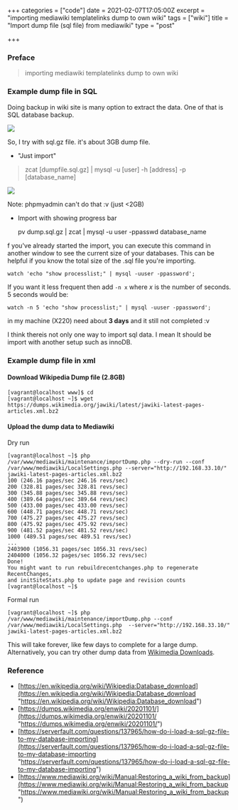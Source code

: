 +++
categories = ["code"]
date = 2021-02-07T17:05:00Z
excerpt = "importing mediawiki templatelinks dump to own wiki"
tags = ["wiki"]
title = "Import dump file (sql file) from mediawiki"
type = "post"

+++
### Preface

> importing mediawiki templatelinks dump to own wiki

### Example dump file in SQL

Doing backup in wiki site is many option to extract the data. One of that is SQL database backup.

![](https://res.cloudinary.com/bimagv/image/upload/v1612859527/2021-02/123/Screen_2021-02-09_15-31-25X_meeknq.png)

So, I try with sql.gz file. it's about 3GB dump file.

* "Just import"

> zcat \[dumpfile.sql.gz\] | mysql -u \[user\] -h \[address\] -p \[database_name\]

![](https://res.cloudinary.com/bimagv/image/upload/v1613146520/2021-02/123/Screen_2021-02-12_06-27_eddinw.png)

Note: phpmyadmin can't do that :v (just <2GB)

*  Import with showing progress bar

    pv dump.sql.gz | zcat | mysql -u user -ppasswd database_name

f you've already started the import, you can execute this command in another window to see the current size of your databases. This can be helpful if you know the total size of the .sql file you're importing.

    watch 'echo "show processlist;" | mysql -uuser -ppassword';

If you want it less frequent then add `-n x` where _x_ is the number of seconds. 5 seconds would be:

    watch -n 5 'echo "show processlist;" | mysql -uuser -ppassword';

in my machine (X220) need about **3 days** and it still not completed :v

I think thereis not only one way to import sql data. I mean It should be import with another setup such as innoDB.

### Example dump file in xml

#### Download Wikipedia Dump file (2.8GB)

    [vagrant@localhost www]$ cd
    [vagrant@localhost ~]$ wget https://dumps.wikimedia.org/jawiki/latest/jawiki-latest-pages-articles.xml.bz2

#### Upload the dump data to Mediawiki

Dry run

    [vagrant@localhost ~]$ php /var/www/mediawiki/maintenance/importDump.php --dry-run --conf /var/www/mediawiki/LocalSettings.php --server="http://192.168.33.10/" jawiki-latest-pages-articles.xml.bz2
    100 (246.16 pages/sec 246.16 revs/sec)
    200 (328.81 pages/sec 328.81 revs/sec)
    300 (345.88 pages/sec 345.88 revs/sec)
    400 (389.64 pages/sec 389.64 revs/sec)
    500 (433.00 pages/sec 433.00 revs/sec)
    600 (448.71 pages/sec 448.71 revs/sec)
    700 (475.27 pages/sec 475.27 revs/sec)
    800 (475.92 pages/sec 475.92 revs/sec)
    900 (481.52 pages/sec 481.52 revs/sec)
    1000 (489.51 pages/sec 489.51 revs/sec)
    ...
    2403900 (1056.31 pages/sec 1056.31 revs/sec)
    2404000 (1056.32 pages/sec 1056.32 revs/sec)
    Done!
    You might want to run rebuildrecentchanges.php to regenerate RecentChanges,
    and initSiteStats.php to update page and revision counts
    [vagrant@localhost ~]$ 

Formal run

    [vagrant@localhost ~]$ php /var/www/mediawiki/maintenance/importDump.php --conf /var/www/mediawiki/LocalSettings.php  --server="http://192.168.33.10/" jawiki-latest-pages-articles.xml.bz2 

This will take forever, like few days to complete for a large dump. Alternatively, you can try other dump data from [Wikimedia Downloads](https://dumps.wikimedia.org/backup-index.html).

### Reference

* [https://en.wikipedia.org/wiki/Wikipedia:Database_download](https://en.wikipedia.org/wiki/Wikipedia:Database_download "https://en.wikipedia.org/wiki/Wikipedia:Database_download")
* [https://dumps.wikimedia.org/enwiki/20201101/](https://dumps.wikimedia.org/enwiki/20201101/ "https://dumps.wikimedia.org/enwiki/20201101/")
* [https://serverfault.com/questions/137965/how-do-i-load-a-sql-gz-file-to-my-database-importing](https://serverfault.com/questions/137965/how-do-i-load-a-sql-gz-file-to-my-database-importing "https://serverfault.com/questions/137965/how-do-i-load-a-sql-gz-file-to-my-database-importing")
* [https://www.mediawiki.org/wiki/Manual:Restoring_a_wiki_from_backup](https://www.mediawiki.org/wiki/Manual:Restoring_a_wiki_from_backup "https://www.mediawiki.org/wiki/Manual:Restoring_a_wiki_from_backup")